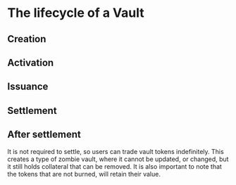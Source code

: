 # The lifecycle of a Vault


## Creation

## Activation

## Issuance

## Settlement

## After settlement  
It is not required to settle, so users can trade vault tokens indefinitely. This creates a type of zombie vault, where it cannot be updated, or changed, but it still holds collateral that can be removed. It is also important to note that the tokens that are not burned, will retain their value. 
